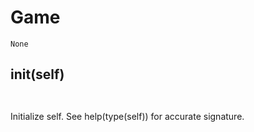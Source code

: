 # Game 
 ```
 None 
```
## __init__(self) 

 ```  ``` 

 Initialize self.  See help(type(self)) for accurate signature. 

